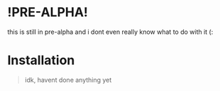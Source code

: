 # !PRE-ALPHA!
this is still in pre-alpha and i dont even really know what to do with it (:

# Installation

> idk, havent done anything yet
